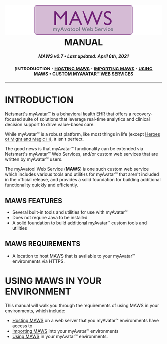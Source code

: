 ﻿<!--
  Software manual template (b210104)
  https://github.com/APrettyCoolProgram/my-development-environment/tree/master/templates/documentation
-->

<h1 align="center">

  <img src="../../resources/asset/img/logo/maws-logo-800x150.png" alt="myAvatar Web Service logo" width="800">
  <br>
  MANUAL
  <br>

</h1>

<h5 align="center">

  MAWS v0.7&nbsp;&bull;&nbsp;Last updated: April 6th, 2021

</h5>


<h4 align="center">

  [INTRODUCTION&nbsp;&bull;&nbsp;[HOSTING MAWS](manual-hosting-maws.md)&nbsp;&bull;&nbsp;[IMPORTING MAWS](manual-importing-maws.md)&nbsp;&bull;&nbsp;[USING MAWS](manual-using-maws.md)&nbsp;&bull;&nbsp;[CUSTOM MYAVATAR™ WEB SERVICES](manual-custom-myavatar-web-services.md)

</h4>

***

# INTRODUCTION
[Netsmart's myAvatar™](https://www.ntst.com/Solutions-and-Services/Offerings/myAvatar) is a behavioral health EHR that offers a recovery-focused suite of solutions that leverage real-time analytics and clinical decision support to drive value-based care.

While myAvatar™ is a robust platform, like most things in life (except [Heroes of Might and Magic III](https://www.gog.com/game/heroes_of_might_and_magic_3_complete_edition)), it isn't perfect.

The good news is that myAvatar™ functionality can be extended via Netsmart's myAvatar™ Web Services, and/or custom web services that are written by myAvatar™ users.

The myAvatool Web Service (**MAWS**) is one such custom web service which includes various tools and utilities for myAvatar™ that aren't included in the official release, and provides a solid foundation for building additional functionality quickly and efficiently.

## MAWS FEATURES
* Several built-in tools and utilities for use with myAvatar™
* Does not require Java to be installed
* A solid foundation to build additional myAvatar™ custom tools and utilities

## MAWS REQUIREMENTS
* A location to host MAWS that is available to your myAvatar™ environments via HTTPS.

# USING MAWS IN YOUR ENVIRONMENT
This manual will walk you through the requirements of using MAWS in your environments, which include:
* [Hosting MAWS](https://github.com/spectrum-health-systems/MyAvatoolWebService/blob/main/doc/man/manual-hosting-maws.md) on a web server that you myAvatar™ environments have access to
* [Importing MAWS](https://github.com/spectrum-health-systems/MyAvatoolWebService/blob/main/doc/man/manual-importing-maws.md) into your myAvatar™ environments
* [Using MAWS](https://github.com/spectrum-health-systems/MyAvatoolWebService/blob/main/doc/man/manual-using-maws.md) in your myAvatar™ environments.